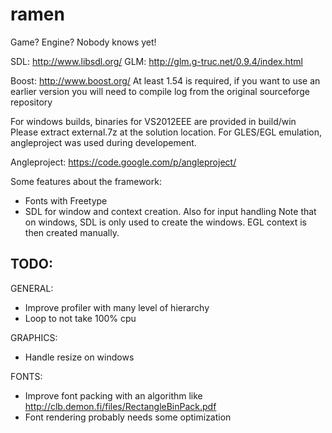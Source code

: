 ramen
=====

Game? Engine? Nobody knows yet!

SDL: http://www.libsdl.org/
GLM: http://glm.g-truc.net/0.9.4/index.html

Boost: http://www.boost.org/ 
At least 1.54 is required, if you want to use an earlier version you will need to compile log
from the original sourceforge repository


For windows builds, binaries for VS2012EEE are provided in build/win
Please extract external.7z at the solution location.
For GLES/EGL emulation, angleproject was used during developement.

Angleproject: https://code.google.com/p/angleproject/

Some features about the framework:
- Fonts with Freetype
- SDL for window and context creation. Also for input handling
  Note that on windows, SDL is only used to create the windows. EGL context is then created manually.


TODO:
-----

GENERAL:
- Improve profiler with many level of hierarchy
- Loop to not take 100% cpu

GRAPHICS:
- Handle resize on windows

FONTS:
- Improve font packing with an algorithm like http://clb.demon.fi/files/RectangleBinPack.pdf
- Font rendering probably needs some optimization
